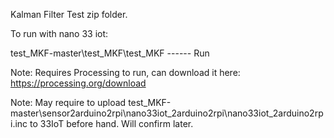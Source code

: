 Kalman Filter Test zip folder.

To run with nano 33 iot:

test_MKF-master\test_MKF\test_MKF     ------  Run

Note: Requires Processing to run, can download it here: https://processing.org/download

Note: May require to upload test_MKF-master\sensor2arduino2rpi\nano33iot_2arduino2rpi\nano33iot_2arduino2rpi.inc to 33IoT 
before hand. Will confirm later.
